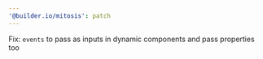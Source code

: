 ```yaml
---
'@builder.io/mitosis': patch
---
```


Fix: `events` to pass as inputs in dynamic components and pass properties too
